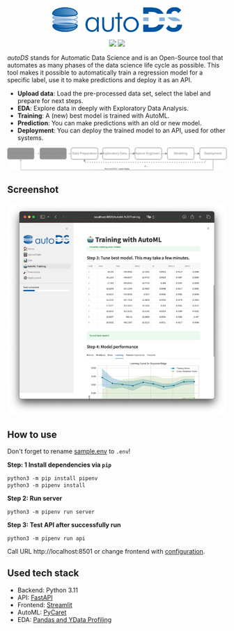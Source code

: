 <p align="center">
<img src="./src/_static/images/logo.svg" width="300">
</p>

<p align="center">
<img src="https://img.shields.io/badge/version-1.0.0-blue" /> <img src="https://img.shields.io/github/license/bitnulleins/autoDS" /> 
</p>

*autoDS* stands for Automatic Data Science and is an Open-Source tool that automates as many phases of the data science life cycle as possible. This tool makes it possible to automatically train a regression model for a specific label, use it to make predictions and deploy it as an API.

- **Upload data**: Load the pre-processed data set, select the label and prepare for next steps.
- **EDA**: Explore data in deeply with Exploratory Data Analysis.
- **Training**: A (new) best model is trained with AutoML.
- **Prediction**: You can make predictions with an old or new model.
- **Deployment**: You can deploy the trained model to an API, used for other systems.

<img src="./src/_static/images/pipeline.svg">

## Screenshot

<p align="center">
<img src="./src/_static/images/screenshot.png">
</p>

## How to use

Don't forget to rename [sample.env](sample.env) to `.env`!

**Step: 1 Install dependencies via `pip`**
```
python3 -m pip install pipenv
python3 -m pipenv install
```

**Step 2: Run server**
```shell
python3 -m pipenv run server
```

**Step 3: Test API after successfully run**
```shell
python3 -m pipenv run api
```

Call URL http://localhost:8501 or change frontend with [configuration](./.streamlit).

## Used tech stack

- Backend: Python 3.11
- API: [FastAPI](https://github.com/tiangolo/fastapi)
- Frontend: [Streamlit](https://github.com/streamlit)
- AutoML: [PyCaret](https://github.com/pycaret/pycaret)
- EDA: [Pandas and YData Profiling](https://github.com/ydataai/ydata-profiling)
